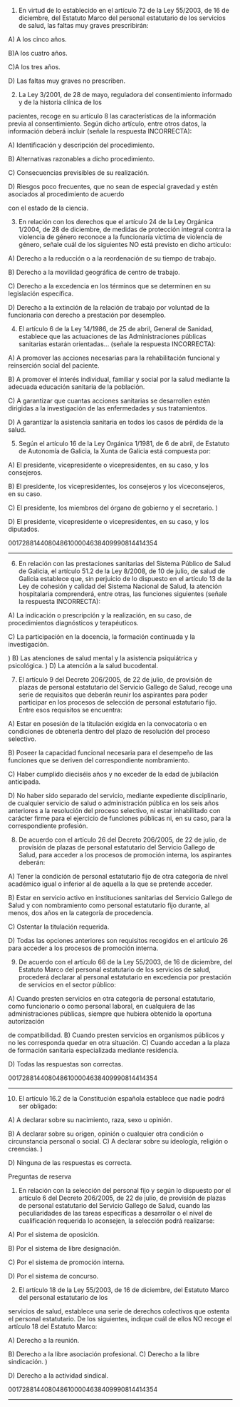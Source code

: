 
1. En virtud de lo establecido en el artículo 72 de la Ley 55/2003, de 16 de diciembre, del Estatuto Marco del
personal estatutario de los servicios de salud, las faltas muy graves prescribirán:

A) A los cinco años.

B)A los cuatro años.

C)A los tres años.

D) Las faltas muy graves no prescriben.

2. La Ley 3/2001, de 28 de mayo, reguladora del consentimiento informado y de la historia clínica de los

pacientes, recoge en su artículo 8 las características de la información previa al consentimiento. Según dicho
artículo, entre otros datos, la información deberá incluir (señale la respuesta INCORRECTA):

A) Identificación y descripción del procedimiento.

B) Alternativas razonables a dicho procedimiento.

C) Consecuencias previsibles de su realización.

D) Riesgos poco frecuentes, que no sean de especial gravedad y estén asociados al procedimiento de acuerdo

con el estado de la ciencia.

3. En relación con los derechos que el artículo 24 de la Ley Orgánica 1/2004, de 28 de diciembre, de medidas
de protección integral contra la violencia de género reconoce a la funcionaria víctima de violencia de género,
señale cuál de los siguientes NO está previsto en dicho artículo:

A) Derecho a la reducción o a la reordenación de su tiempo de trabajo.

B) Derecho a la movilidad geográfica de centro de trabajo.

C) Derecho a la excedencia en los términos que se determinen en su legislación específica.

D) Derecho a la extinción de la relación de trabajo por voluntad de la funcionaria con derecho a prestación por
desempleo.

4. El artículo 6 de la Ley 14/1986, de 25 de abril, General de Sanidad, establece que las actuaciones de las
Administraciones públicas sanitarias estarán orientadas... (señale la respuesta INCORRECTA):

A) A promover las acciones necesarias para la rehabilitación funcional y reinserción social del paciente.

B) A promover el interés individual, familiar y social por la salud mediante la adecuada educación sanitaria de
la población.

C) A garantizar que cuantas acciones sanitarias se desarrollen estén dirigidas a la investigación de las
enfermedades y sus tratamientos.

D) A garantizar la asistencia sanitaria en todos los casos de pérdida de la salud.

5. Según el artículo 16 de la Ley Orgánica 1/1981, de 6 de abril, de Estatuto de Autonomía de Galicia, la Xunta
de Galicia está compuesta por:

A) El presidente, vicepresidente o vicepresidentes, en su caso, y los consejeros.

B) El presidente, los vicepresidentes, los consejeros y los viceconsejeros, en su caso.

C) El presidente, los miembros del órgano de gobierno y el secretario.
)

D) El presidente, vicepresidente o vicepresidentes, en su caso, y los diputados.

0017288144080486100004638409990814414354


---

6. En relación con las prestaciones sanitarias del Sistema Público de Salud de Galicia, el artículo 51.2 de la Ley
8/2008, de 10 de julio, de salud de Galicia establece que, sin perjuicio de lo dispuesto en el artículo 13 de la
Ley de cohesión y calidad del Sistema Nacional de Salud, la atención hospitalaria comprenderá, entre otras, las
funciones siguientes (señale la respuesta INCORRECTA):

A) La indicación o prescripción y la realización, en su caso, de procedimientos diagnósticos y terapéuticos.

C) La participación en la docencia, la formación continuada y la investigación.

)
B) Las atenciones de salud mental y la asistencia psiquiátrica y psicológica.
)
D) La atención a la salud bucodental.

7. El artículo 9 del Decreto 206/2005, de 22 de julio, de provisión de plazas de personal estatutario del
Servicio Gallego de Salud, recoge una serie de requisitos que deberán reunir los aspirantes para poder
participar en los procesos de selección de personal estatutario fijo. Entre esos requisitos se encuentra:

A) Estar en posesión de la titulación exigida en la convocatoria o en condiciones de obtenerla dentro del plazo
de resolución del proceso selectivo.

B) Poseer la capacidad funcional necesaria para el desempeño de las funciones que se deriven del
correspondiente nombramiento.

C) Haber cumplido dieciséis años y no exceder de la edad de jubilación anticipada.

D) No haber sido separado del servicio, mediante expediente disciplinario, de cualquier servicio de salud o
administración pública en los seis años anteriores a la resolución del proceso selectivo, ni estar inhabilitado
con carácter firme para el ejercicio de funciones públicas ni, en su caso, para la correspondiente profesión.

8. De acuerdo con el artículo 26 del Decreto 206/2005, de 22 de julio, de provisión de plazas de personal
estatutario del Servicio Gallego de Salud, para acceder a los procesos de promoción interna, los aspirantes
deberán:

A) Tener la condición de personal estatutario fijo de otra categoría de nivel académico igual o inferior al de
aquella a la que se pretende acceder.

B) Estar en servicio activo en instituciones sanitarias del Servicio Gallego de Salud y con nombramiento como
personal estatutario fijo durante, al menos, dos años en la categoría de procedencia.

C) Ostentar la titulación requerida.

D) Todas las opciones anteriores son requisitos recogidos en el artículo 26 para acceder a los procesos de
promoción interna.

9. De acuerdo con el artículo 66 de la Ley 55/2003, de 16 de diciembre, del Estatuto Marco del personal
estatutario de los servicios de salud, procederá declarar al personal estatutario en excedencia por prestación
de servicios en el sector público:

A) Cuando presten servicios en otra categoría de personal estatutario, como funcionario o como personal
laboral, en cualquiera de las administraciones públicas, siempre que hubiera obtenido la oportuna autorización

de compatibilidad.
B) Cuando presten servicios en organismos públicos y no les corresponda quedar en otra situación.
C) Cuando accedan a la plaza de formación sanitaria especializada mediante residencia.

D) Todas las respuestas son correctas.

0017288144080486100004638409990814414354


---

10. El artículo 16.2 de la Constitución española establece que nadie podrá ser obligado:

A) A declarar sobre su nacimiento, raza, sexo u opinión.

B) A declarar sobre su origen, opinión o cualquier otra condición o circunstancia personal o social.
C) A declarar sobre su ideología, religión o creencias.
)

D) Ninguna de las respuestas es correcta.

Preguntas de reserva

1. En relación con la selección del personal fijo y según lo dispuesto por el artículo 6 del Decreto 206/2005, de
22 de julio, de provisión de plazas de personal estatutario del Servicio Gallego de Salud, cuando las
peculiaridades de las tareas específicas a desarrollar o el nivel de cualificación requerida lo aconsejen, la
selección podrá realizarse:

A) Por el sistema de oposición.

B) Por el sistema de libre designación.

C) Por el sistema de promoción interna.

D) Por el sistema de concurso.

2. El artículo 18 de la Ley 55/2003, de 16 de diciembre, del Estatuto Marco del personal estatutario de los

servicios de salud, establece una serie de derechos colectivos que ostenta el personal estatutario. De los
siguientes, indique cuál de ellos NO recoge el artículo 18 del Estatuto Marco:

A) Derecho a la reunión.

B) Derecho a la libre asociación profesional.
C) Derecho a la libre sindicación.
)

D) Derecho a la actividad sindical.

0017288144080486100004638409990814414354


---

